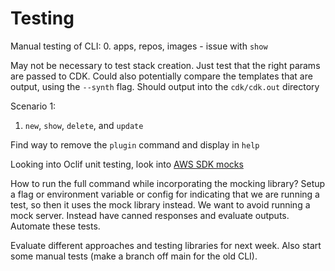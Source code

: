 # Testing

Manual testing of CLI: 0. apps, repos, images - issue with `show`

May not be necessary to test stack creation. Just test that the right params are passed to CDK.
Could also potentially compare the templates that are output, using the `--synth` flag.
Should output into the `cdk/cdk.out` directory

Scenario 1:

1.  `new`, `show`, `delete`, and `update`

Find way to remove the `plugin` command and display in `help`

Looking into Oclif unit testing, look into [AWS SDK mocks](https://aws.amazon.com/blogs/developer/mocking-modular-aws-sdk-for-javascript-v3-in-unit-tests/)

How to run the full command while incorporating the mocking library?
Setup a flag or environment variable or config for indicating that we are running a test,
so then it uses the mock library instead.
We want to avoid running a mock server. Instead have canned responses and evaluate outputs.
Automate these tests.

Evaluate different approaches and testing libraries for next week.
Also start some manual tests (make a branch off main for the old CLI).
